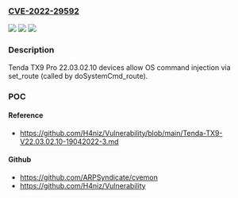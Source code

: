 ### [CVE-2022-29592](https://cve.mitre.org/cgi-bin/cvename.cgi?name=CVE-2022-29592)
![](https://img.shields.io/static/v1?label=Product&message=n%2Fa&color=blue)
![](https://img.shields.io/static/v1?label=Version&message=n%2Fa&color=blue)
![](https://img.shields.io/static/v1?label=Vulnerability&message=n%2Fa&color=brighgreen)

### Description

Tenda TX9 Pro 22.03.02.10 devices allow OS command injection via set_route (called by doSystemCmd_route).

### POC

#### Reference
- https://github.com/H4niz/Vulnerability/blob/main/Tenda-TX9-V22.03.02.10-19042022-3.md

#### Github
- https://github.com/ARPSyndicate/cvemon
- https://github.com/H4niz/Vulnerability

